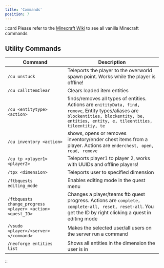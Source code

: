```yaml
---
title: 'Commands'
position: 7
---
```


::card
Please refer to the [Minecraft Wiki](https://minecraft.wiki/w/Commands) to see all vanilla Minecraft commands  
## Utility Commands
Command| Description
--- | ---
`/cu unstuck`|Teleports the player to the overworld spawn point. Works while the player is offline!
`/cu callItemClear` | Clears loaded item entities
`/cu <entitytype> <action> `|finds/removes all types of entities. Actions are `enitityData, find, remove`, Entity types/aliases are `blockentities, blockentity, be, entities, entity, e, tileentities, tileentitiy, te`
`/cu inventory <action>`|shows, opens or removes inventory/ender chest items from a player. Actions are `enderchest, open, read, remove`
`/cu tp <player1> <player2>`|Teleports player1 to player 2, works with UUIDs and offline players!
`/tpx <dimension>`|Teleports user to specified dimension
`/ftbquests editing_mode`|Enables editing mode in the quest menu
`/ftbquests change_progress <player> <action> <quest_ID>`|Changes a player/teams ftb quest progress. Actions are `complete, complete-all, reset, reset-all`. You get the ID by right clicking a quest in editing mode
`/vsudo <player>/<server> </command>`| Makes the selected user/all users on the server run a command
`/neoforge entities list`| Shows all entities in the dimension the user is in

::